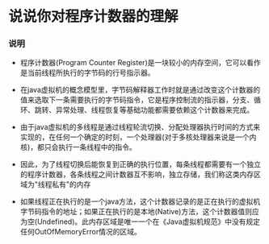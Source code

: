# 说说你对程序计数器的理解

### 说明
- 程序计数器(Program Counter Register)是一块较小的内存空间，它可以看作是当前线程所执行的字节码的行号指示器。
- 在java虚拟机的概念模型里，字节码解释器工作时就是通过改变这个计数器的值来选取下一条需要执行的字节码指令，它是程序控制流的指示器，分支、循环、跳转、异常处理、线程恢复等基础功能都需要依赖这个计数器来完成。

- 由于java虚拟机的多线程是通过线程轮流切换、分配处理器执行时间的方式来实现的，在任何一个确定的时刻，一个处理器(对于多核处理器来说是一个内核)，都只会执行一条线程中的指令。
- 因此，为了线程切换后能恢复到正确的执行位置，每条线程都需要有一个独立的程序计数器，各条线程之间计数器互不影响，独立存储，我们称这类内存区域为"线程私有"的内存

- 如果线程正在执行的是一个java方法，这个计数器记录的是正在执行的虚拟机字节码指令的地址；如果正在执行的是本地(Native)方法，这个计数器值则应为空(Undefined)。此内存区域是唯一一个在《Java虚拟机规范》中没有规定任何OutOfMemoryError情况的区域。